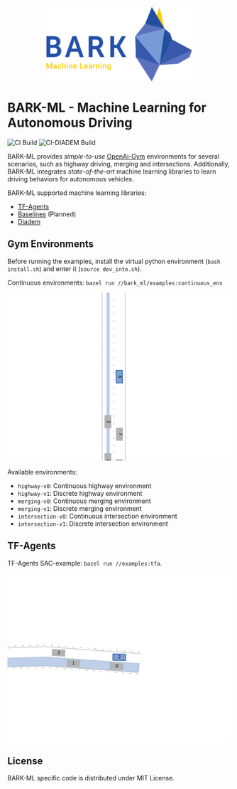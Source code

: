 
<p align="center">
<img src="docs/images/bark_ml_logo.png" width="65%" alt="BARK-ML" />
</p>

# BARK-ML - Machine Learning for Autonomous Driving

![CI Build](https://github.com/bark-simulator/bark-ml/workflows/CI/badge.svg)
![CI-DIADEM Build](https://github.com/bark-simulator/bark-ml/workflows/CI-DIADEM/badge.svg)

BARK-ML provides <i>simple-to-use</i> [OpenAi-Gym](https://github.com/openai/gym) environments for several scenarios, such as highway driving, merging and intersections.
Additionally, BARK-ML integrates <i>state-of-the-art</i> machine learning libraries to learn driving behaviors for autonomous vehicles.

BARK-ML supported machine learning libraries:

* [TF-Agents](https://github.com/tensorflow/agents)
* [Baselines](https://github.com/openai/baselines) (Planned)
* [Diadem](https://github.com/juloberno/diadem)

## Gym Environments

Before running the examples, install the virtual python environment (`bash install.sh`) and enter it (`source dev_into.sh`).

Continuous environments: `bazel run //bark_ml/examples:continuous_env`
<p align="center">
<img src="docs/images/bark_ml_highway.gif" alt="BARK-ML Highway" />
</p>

Available environments:

* `highway-v0`: Continuous highway environment
* `highway-v1`: Discrete highway environment
* `merging-v0`: Continuous merging environment
* `merging-v1`: Discrete merging environment
* `intersection-v0`: Continuous intersection environment
* `intersection-v1`: Discrete intersection environment

## TF-Agents

TF-Agents SAC-example: `bazel run //examples:tfa`.

<p align="center">
<img src="docs/images/bark-ml.gif" alt="BARK-ML Highway" />
</p>

## License

BARK-ML specific code is distributed under MIT License.

